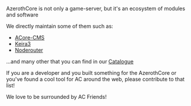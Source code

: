 
AzerothCore is not only a game-server, but it's an ecosystem of modules and software

We directly maintain some of them such as:

* [ACore-CMS](https://github.com/azerothcore/acore-cms)
* [Keira3](https://github.com/azerothcore/Keira3)
* [Noderouter](https://github.com/azerothcore/noderouter)

...and many other that you can find in our [Catalogue](https://www.azerothcore.org/catalogue.html)

If you are a developer and you built something for the AzerothCore or you've found a cool tool for AC around the web, please contribute to that list!

We love to be surrounded by AC Friends!
